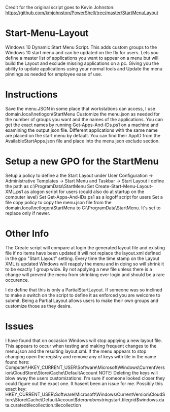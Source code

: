 Credit for the original script goes to Kevin Johnston: https://github.com/kmjohnston/PowerShell/tree/master/StartMenuLayout

# Start-Menu-Layout
Windows 10 Dynamic Start Menu Script. This adds custom groups to the Windows 10 start menu and can be updated on the fly for users.
Lets you define a master list of applications you want to appear on a menu but will build the Layout and exclude missing applications on a pc. Giving you the ability to update applications using your normal tools and Update the menu pinnings as needed for employee ease of use.


# Instructions
Save the menu.JSON in some place that workstations can access, I use domain.local\netlogon\StartMenu
Customize the menu.json as needed for the number of groups you want and the names of the applications. You can get the exact names by running Get-Apps-And-IDs.ps1 on a machine and examining the output json file. Different applications with the same name are placed on the start menu by default. You can find their AppID from the AvailableStartApps.json file and place into the menu.json exclude section.

# Setup a new GPO for the StartMenu
Setup a policy to define a the Start Layout under User Configuration -> Administrative Templates -> Start Menu and Taskbar -> Start Layout
I define the path as c:\ProgramData\StartMenu
Set Create-Start-Menu-Layout-XML.ps1 as alogon script for users (could also do at startup on the computer level)
Set Get-Apps-And-IDs.ps1 as a logoff script for users
Set a file copy policy to copy the menu.json file from the domain.local\netlogon\StartMenu to C:\ProgramData\StartMenu. It's set to replace only if newer.

# Other Info
The Create script will compare at login the generated layout file and existing file if no items have been updated it will not replace the layout.xml defined in the gpo "Start Layout" setting. Every time the time stamp on the Layout XML is updated Windows will reapply the menu and in doing so will shrink it to be exactly 1 group wide. By not applying a new file unless there is a change will prevent the menu from shrinking ever login and should be a rare occurence.

I do define that this is only a PartialStartLayout. If someone was so inclined to make a switch on the script to define it as enforced you are welcome to submit. Being a Partial Layout allows users to make their own groups and customize those as they desire.

# Issues
I have found that on occasion Windows will stop applying a new layout file. This appears to occur when testing and making frequent changes to the menu.json and the resulting layout.xml. If the menu appears to stop changing open the registry and remove any of keys with tile in the name found here: Computer\HKEY_CURRENT_USER\Software\Microsoft\Windows\CurrentVersion\CloudStore\Store\Cache\DefaultAccount NOTE: Deleting the keys will blow away the users customizations. I'm sure if someone looked closer they could figure out the exact one. It hasent been an issue for me. Possibly this exact key: HKEY_CURRENT_USER\Software\Microsoft\Windows\CurrentVersion\CloudStore\Store\Cache\DefaultAccount\$de${randomstring}$start.tilegrid$windows.data.curatedtilecollection.tilecollection
